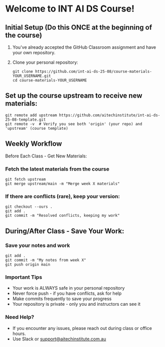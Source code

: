 # Welcome to INT AI DS Course! 

## Initial Setup (Do this ONCE at the beginning of the course)

1. You've already accepted the GitHub Classroom assignment and have your own repository.

2. Clone your personal repository:

    ```
    git clone https://github.com/int-ai-ds-25-08/course-materials-YOUR_USERNAME.git
    cd course-materials-YOUR_USERNAME
    ```
   
## Set up the course upstream to receive new materials:

    git remote add upstream https://github.com/aitechinstitute/int-ai-ds-25-08-template.git
    git remote -v  # Verify you see both 'origin' (your repo) and 'upstream' (course template)

## Weekly Workflow
Before Each Class - Get New Materials:
### Fetch the latest materials from the course
    git fetch upstream
    git merge upstream/main -m "Merge week X materials"

### If there are conflicts (rare), keep your version:
    git checkout --ours .
    git add .
    git commit -m "Resolved conflicts, keeping my work"
    
## During/After Class - Save Your Work:
### Save your notes and work
    git add .
    git commit -m "My notes from week X"
    git push origin main

### Important Tips

- Your work is ALWAYS safe in your personal repository
- Never force push - if you have conflicts, ask for help
- Make commits frequently to save your progress
- Your repository is private - only you and instructors can see it

### Need Help?
- If you encounter any issues, please reach out during class or office hours.
- Use Slack or support@aitechinstitute.com.au
